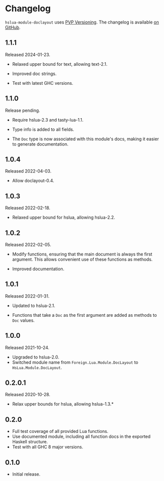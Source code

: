 # Changelog

`hslua-module-doclayout` uses [PVP Versioning][1].
The changelog is available [on GitHub][2].

## 1.1.1

Released 2024-01-23.

-   Relaxed upper bound for text, allowing text-2.1.

-   Improved doc strings.

-   Test with latest GHC versions.

## 1.1.0

Release pending.

-   Require hslua-2.3 and tasty-lua-1.1.

-   Type info is added to all fields.

-   The `Doc` type is now associated with this module's docs,
    making it easier to generate documentation.

## 1.0.4

Released 2022-04-03.

-   Allow doclayout-0.4.

## 1.0.3

Released 2022-02-18.

-   Relaxed upper bound for hslua, allowing hslua-2.2.

## 1.0.2

Released 2022-02-05.

-   Modify functions, ensuring that the main document is always
    the first argument. This allows convenient use of these
    functions as methods.

-   Improved documentation.

## 1.0.1

Released 2022-01-31.

-   Updated to hslua-2.1.

-   Functions that take a `Doc` as the first argument are added as
    methods to `Doc` values.

## 1.0.0

Released 2021-10-24.

* Upgraded to hslua-2.0.
* Switched module name from `Foreign.Lua.Module.DocLayout` to
  `HsLua.Module.DocLayout`.

## 0.2.0.1

Released 2020-10-28.

* Relax upper bounds for hslua, allowing hslua-1.3.*

## 0.2.0

* Full test coverage of all provided Lua functions.
* Use documented module, including all function docs in the
  exported Haskell structure.
* Test with all GHC 8 major versions.

## 0.1.0

* Initial release.

[1]: https://pvp.haskell.org
[2]: https://github.com/hslua/hslua-module-doclayout/releases
